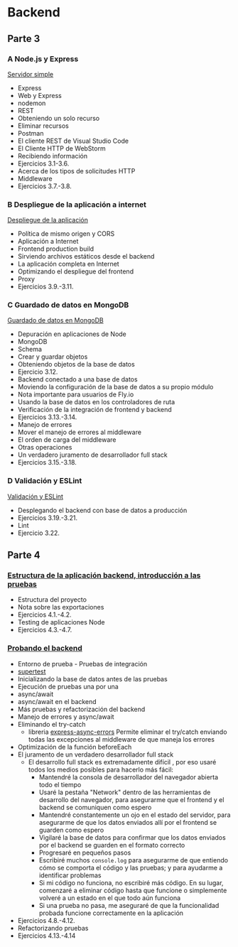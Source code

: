 # Backend

## Parte 3

### A Node.js y Express

[Servidor simple](https://fullstackopen.com/es/part3/node_js_y_express)

- Express
- Web y Express
- nodemon
- REST
- Obteniendo un solo recurso
- Eliminar recursos
- Postman
- El cliente REST de Visual Studio Code
- El Cliente HTTP de WebStorm
- Recibiendo información
- Ejercicios 3.1-3.6.
- Acerca de los tipos de solicitudes HTTP
- Middleware
- Ejercicios 3.7.-3.8.

### B Despliegue de la aplicación a internet

[Despliegue de la aplicación](https://fullstackopen.com/es/part3/despliegue_de_la_aplicacion_a_internet)

- Política de mismo origen y CORS
- Aplicación a Internet
- Frontend production build
- Sirviendo archivos estáticos desde el backend
- La aplicación completa en Internet
- Optimizando el despliegue del frontend
- Proxy
- Ejercicios 3.9.-3.11.

### C Guardado de datos en MongoDB

[Guardado de datos en MongoDB](https://fullstackopen.com/es/part3/guardando_datos_en_mongo_db)

- Depuración en aplicaciones de Node
- MongoDB
- Schema
- Crear y guardar objetos
- Obteniendo objetos de la base de datos
- Ejercicio 3.12.
- Backend conectado a una base de datos
- Moviendo la configuración de la base de datos a su propio módulo
- Nota importante para usuarios de Fly.io
- Usando la base de datos en los controladores de ruta
- Verificación de la integración de frontend y backend
- Ejercicios 3.13.-3.14.
- Manejo de errores
- Mover el manejo de errores al middleware
- El orden de carga del middleware
- Otras operaciones
- Un verdadero juramento de desarrollador full stack
- Ejercicios 3.15.-3.18.

### D Validación y ESLint

[Validación y ESLint](https://fullstackopen.com/es/part3/validacion_y_es_lint)

- Desplegando el backend con base de datos a producción
- Ejercicios 3.19.-3.21.
- Lint
- Ejercicio 3.22.

## Parte 4

### [Estructura de la aplicación backend, introducción a las pruebas](https://fullstackopen.com/es/part4/estructura_de_la_aplicacion_backend_introduccion_a_las_pruebas)

- Estructura del proyecto
- Nota sobre las exportaciones
- Ejercicios 4.1.-4.2.
- Testing de aplicaciones Node
- Ejercicios 4.3.-4.7.

### [Probando el backend](https://fullstackopen.com/es/part4/probando_el_backend)

- Entorno de prueba - Pruebas de integración
- [supertest](https://github.com/visionmedia/supertest)
- Inicializando la base de datos antes de las pruebas
- Ejecución de pruebas una por una
- async/await
- async/await en el backend
- Más pruebas y refactorización del backend
- Manejo de errores y async/await
- Eliminando el try-catch
  - libreria [express-async-errors](https://github.com/davidbanham/express-async-errors)
  Permite eliminar el try/catch enviando todas las excepciones al middleware de que maneja los errores
- Optimización de la función beforeEach
- El juramento de un verdadero desarrollador full stack
  - El desarrollo full stack es extremadamente difícil , por eso usaré todos los medios posibles para hacerlo más fácil:
    - Mantendré la consola de desarrollador del navegador abierta todo el tiempo
    - Usaré la pestaña "Network" dentro de las herramientas de desarrollo del navegador, para asegurarme que el frontend y el backend se comuniquen como espero
    - Mantendré constantemente un ojo en el estado del servidor, para asegurarme de que los datos enviados allí por el frontend se guarden como espero
    - Vigilaré la base de datos para confirmar que los datos enviados por el backend se guarden en el formato correcto
    - Progresaré en pequeños pasos
    - Escribiré muchos `console.log` para asegurarme de que entiendo cómo se comporta el código y las pruebas; y para ayudarme a identificar problemas
    - Si mi código no funciona, no escribiré más código. En su lugar, comenzaré a eliminar código hasta que funcione o simplemente volveré a un estado en el que todo aún funciona
    - Si una prueba no pasa, me aseguraré de que la funcionalidad probada funcione correctamente en la aplicación
- Ejercicios 4.8.-4.12.
- Refactorizando pruebas
- Ejercicios 4.13.-4.14
